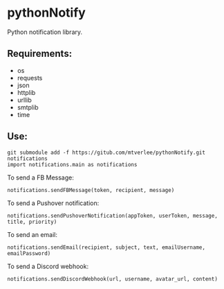 # pythonNotify
Python notification library.

## Requirements:
- os
- requests
- json
- httplib
- urllib
- smtplib
- time

## Use:
```
git submodule add -f https://gitub.com/mtverlee/pythonNotify.git notifications
import notifications.main as notifications
```
To send a FB Message:
```
notifications.sendFBMessage(token, recipient, message)
```
To send a Pushover notification:
```
notifications.sendPushoverNotification(appToken, userToken, message, title, priority)
```
To send an email:
```
notifications.sendEmail(recipient, subject, text, emailUsername, emailPassword)
```
To send a Discord webhook:
```
notifications.sendDiscordWebhook(url, username, avatar_url, content)
```